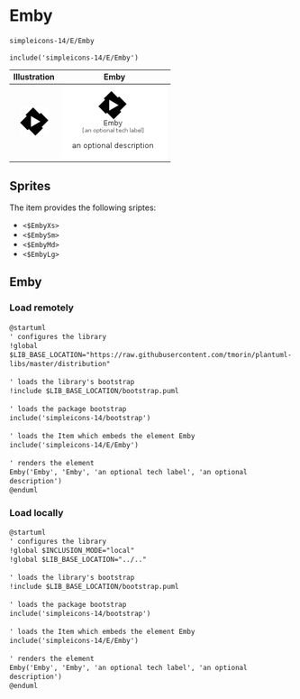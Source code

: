 # Emby


```text
simpleicons-14/E/Emby
```

```text
include('simpleicons-14/E/Emby')
```



| Illustration | Emby |
| :---: | :---: |
| ![illustration for Illustration](../../simpleicons-14/E/Emby.png) | ![illustration for Emby](../../simpleicons-14/E/Emby.Local.png) |



## Sprites
The item provides the following sriptes:

- `<$EmbyXs>`
- `<$EmbySm>`
- `<$EmbyMd>`
- `<$EmbyLg>`





## Emby

### Load remotely
```plantuml
@startuml
' configures the library
!global $LIB_BASE_LOCATION="https://raw.githubusercontent.com/tmorin/plantuml-libs/master/distribution"

' loads the library's bootstrap
!include $LIB_BASE_LOCATION/bootstrap.puml

' loads the package bootstrap
include('simpleicons-14/bootstrap')

' loads the Item which embeds the element Emby
include('simpleicons-14/E/Emby')

' renders the element
Emby('Emby', 'Emby', 'an optional tech label', 'an optional description')
@enduml
```

### Load locally
```plantuml
@startuml
' configures the library
!global $INCLUSION_MODE="local"
!global $LIB_BASE_LOCATION="../.."

' loads the library's bootstrap
!include $LIB_BASE_LOCATION/bootstrap.puml

' loads the package bootstrap
include('simpleicons-14/bootstrap')

' loads the Item which embeds the element Emby
include('simpleicons-14/E/Emby')

' renders the element
Emby('Emby', 'Emby', 'an optional tech label', 'an optional description')
@enduml
```

